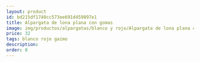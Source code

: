 ```yaml
---
layout: product
id: bd215df1740cc573ee691d459897e1
title: Alpargata de lona plana con gomas
image: img/productos/alpargatas/blanco y rojo/Alpargata de lona plana con gomas=32=blanco rojo gaimo.webp
price: 32
tags: blanco rojo gaimo
description: 
order: 0
---
```

